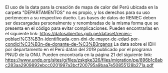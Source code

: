 El uso de la data para la creación de mapa de calor del Perú ubicada en la carpeta "DEPARTAMENTOS" no es propio, y los derechos para su uso pertenecen a su respectivo dueño.
Las bases de datos de RENIEC deben ser descargadas personalmente y renombradas de la misma forma que se presenta en el código para evitar complicaciones. Pueden encontrarlas en el siguiente link:
https://datosabiertos.gob.pe/dataset/reniec-poblaci%C3%B3n-identificada-con-dni-de-mayor-de-edad-por-condici%C3%B3n-de-donante-de-%C3%B3rganos
La data sobre el IDH por departamento en el Perú datan del 2019 publicado por el programa PNUD de la ONU. Pueden encontrarla en la página 21 del siguiente link: https://www.undp.org/sites/g/files/zskgke326/files/migration/pe/896b1c8abc283aa2909892ebcc0201997a3bcf200795a9baa7e50855128b271a.pdf
